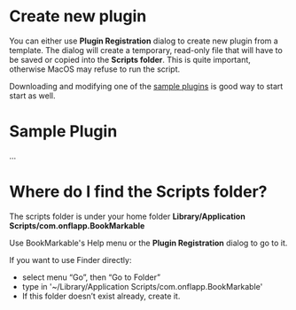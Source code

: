 # Create new plugin

You can either use **Plugin Registration** dialog to create new plugin from a template. The dialog will create a temporary, read-only file that will have to be saved or copied into the **Scripts folder**. This is quite important, otherwise MacOS may refuse to run the script.

Downloading and modifying one of the [sample plugins](https://github.com/onflapp/BookMarkablePlugins) is good way to start start as well.

# Sample Plugin

...

# Where do I find the Scripts folder?

The scripts folder is under your home folder **Library/Application Scripts/com.onflapp.BookMarkable**

Use BookMarkable's Help menu or the **Plugin Registration** dialog to go to it.

If you want to use Finder directly:

- select menu “Go”, then “Go to Folder”
- type in '~/Library/Application Scripts/com.onflapp.BookMarkable'
- If this folder doesn’t exist already, create it.
